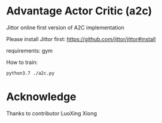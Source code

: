 # Advantage Actor Critic (a2c)

Jittor online first version of A2C implementation

Please install Jittor first: <https://github.com/jittor/jittor#install>

requirements: gym

How to train:

    python3.7 ./a2c.py

# Acknowledge

Thanks to contributor LuoXing Xiong
